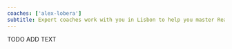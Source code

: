 ```yaml
---
coaches: ['alex-lobera']
subtitle: Expert coaches work with you in Lisbon to help you master React without having to cut into valuable work-days
---
```


TODO ADD TEXT
